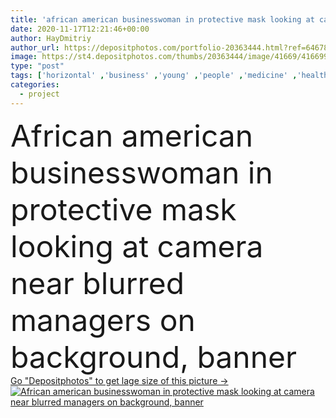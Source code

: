 ```yaml
---
title: 'african american businesswoman in protective mask looking at camera near blurred managers on background, banner'
date: 2020-11-17T12:21:46+00:00
author: HayDmitriy
author_url: https://depositphotos.com/portfolio-20363444.html?ref=64678756
image: https://st4.depositphotos.com/thumbs/20363444/image/41669/416699804/api_thumb_450.jpg?forcejpeg=true
type: "post"
tags: ['horizontal' ,'business' ,'young' ,'people' ,'medicine' ,'healthcare' ,'crop' ,'banner' ,'Men' ,'office' ,'woman' ,'talk' ,'work' ,'together' ,'protective' ,'indoors' ,'project' ,'profession' ,'team' ,'virus' ,'teamwork' ,'successful' ,'businesswoman' ,'businessmen' ,'businesspeople' ,'partnership' ,'colleagues' ,'Medicare' ,'corona' ,'pandemic' ,'multicultural' ,'quarantine' ,'multiethnic' ,'startup' ,'managers' ,'looking at camera' ,'black woman' ,'african american' ,'open space' ,'coronavirus' ,'website header' ,'medical masks' ,'2019 ncov' ,'covid 19' ]
categories: 
  - project
---
```

<div aling="center">
            <font size="60"> African american businesswoman in protective mask looking at camera near blurred managers on background, banner</font>   
</div>
<div>
    <a href='https://st4.depositphotos.com/thumbs/20363444/image/41669/416699804/api_thumb_450.jpg?forcejpeg=true?ref=64678756' target=_blank > Go "Depositphotos" to get lage size of this picture ->
        <img href='https://st4.depositphotos.com/thumbs/20363444/image/41669/416699804/api_thumb_450.jpg?forcejpeg=true?ref=64678756' src='https://st4.depositphotos.com/20363444/41669/i/950/depositphotos_416699804-stock-photo-african-american-businesswoman-protective-mask.jpg?forcejpeg=true' alt='African american businesswoman in protective mask looking at camera near blurred managers on background, banner' >
    </a>
</div>
